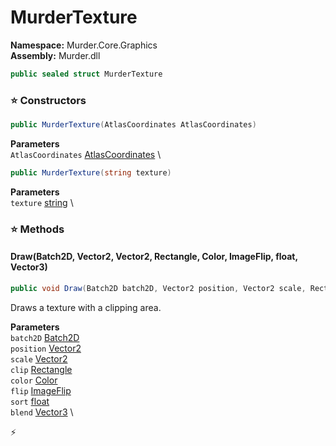 # MurderTexture

**Namespace:** Murder.Core.Graphics \
**Assembly:** Murder.dll

```csharp
public sealed struct MurderTexture
```

### ⭐ Constructors
```csharp
public MurderTexture(AtlasCoordinates AtlasCoordinates)
```

**Parameters** \
`AtlasCoordinates` [AtlasCoordinates](../../../Murder/Core/Graphics/AtlasCoordinates.html) \

```csharp
public MurderTexture(string texture)
```

**Parameters** \
`texture` [string](https://learn.microsoft.com/en-us/dotnet/api/System.String?view=net-7.0) \

### ⭐ Methods
#### Draw(Batch2D, Vector2, Vector2, Rectangle, Color, ImageFlip, float, Vector3)
```csharp
public void Draw(Batch2D batch2D, Vector2 position, Vector2 scale, Rectangle clip, Color color, ImageFlip flip, float sort, Vector3 blend)
```

Draws a texture with a clipping area.

**Parameters** \
`batch2D` [Batch2D](../../../Murder/Core/Graphics/Batch2D.html) \
`position` [Vector2](https://learn.microsoft.com/en-us/dotnet/api/System.Numerics.Vector2?view=net-7.0) \
`scale` [Vector2](https://learn.microsoft.com/en-us/dotnet/api/System.Numerics.Vector2?view=net-7.0) \
`clip` [Rectangle](../../../Murder/Core/Geometry/Rectangle.html) \
`color` [Color](../../../Murder/Core/Graphics/Color.html) \
`flip` [ImageFlip](../../../Murder/Core/Graphics/ImageFlip.html) \
`sort` [float](https://learn.microsoft.com/en-us/dotnet/api/System.Single?view=net-7.0) \
`blend` [Vector3](https://docs.monogame.net/api/Microsoft.Xna.Framework.Vector3.html) \



⚡